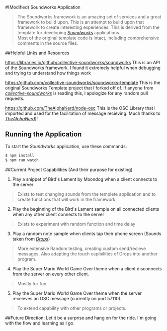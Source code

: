 #(Modified) Soundworks Application


>The Soundworks framework is an amazing set of services and a great framework to build upon. This is an attempt to build upon that framework to create interesting experiences.
> This is derived from the template for developing [*Soundworks*](https://github.com/collective-soundworks/soundworks/) applications.  
> Most of the original template code is intact, including comprehensive comments in the source files.

[//]: # (For a complete documentation of the *Soundworks* framework, please refer to http://collective-soundworks.github.io/soundworks/.)

##Helpful Links and Resources

https://libraries.io/github/collective-soundworks/soundworks
This is an API of the Soundworks framework. I found it extremely helpful when debugging and trying to understand how things work

https://github.com/collective-soundworks/soundworks-template
This is the original Soundworks Template project that I forked off of. If anyone from [*collective-soundworks*](https://github.com/collective-soundworks) is reading this, I apologize for any random pull requests.

https://github.com/TheAlphaNerd/node-osc
This is the OSC Library that I imported and used for the facilitation of message recieving. Much thanks to [*TheAlphaNerd*](https://github.com/TheAlphaNerd))!




## Running the Application

To start the *Soundworks* application, use these commands:

```sh
$ npm install
$ npm run watch
```

##Current Project Capabilities (And their purpose for existing)
1. Play a snippet of Bird's Lament by Moondog when a client connects to the server
>Exists to test changing sounds from the templete application and to create functions that will work in the framework

2. Play the beginning of the Bird's Lament sample on all connected clients when any other client connects to the server
>Exists to experiment with random function and time delay

3. Play a random note sample when clients tap their phone screen (Sounds taken from [*Drops*](https://github.com/collective-soundworks/soundworks-drops))
>More extensive Random testing, creating custom send/recieve messages. Also adapting the touch capibilities of Drops into another program.

4. Play the Super Mario World Game Over theme when a client disconnects from the server on every other client.
>Mostly for fun

5. Play the Super Mario World Game Over theme when the server receieves an OSC message (currently on port 57110).
>To extend capability with other programs or projects.


##Future Direction:
Let it be a surprise and hang on for the ride. I'm going with the flow and learning as I go. 
